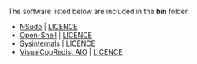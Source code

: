 The software listed below are included in the **bin** folder.

- [NSudo](https://github.com/M2Team/NSudo) | [LICENCE](https://github.com/M2Team/NSudo/blob/master/License.md)
- [Open-Shell](https://github.com/Open-Shell/Open-Shell-Menu) | [LICENCE](https://github.com/Open-Shell/Open-Shell-Menu/blob/master/LICENSE)
- [Sysinternals](https://learn.microsoft.com/en-us/sysinternals/) | [LICENCE](https://learn.microsoft.com/en-us/sysinternals/license-terms)
- [VisualCppRedist AIO](https://github.com/abbodi1406/vcredist) | [LICENCE](https://github.com/abbodi1406/vcredist/blob/master/LICENSE)